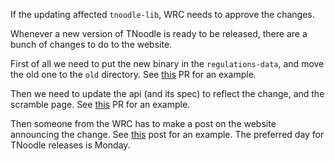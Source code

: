 If the updating affected `tnoodle-lib`, WRC needs to approve the changes.

Whenever a new version of TNoodle is ready to be released, there are a bunch of changes to do to the website.

First of all we need to put the new binary in the `regulations-data`, and move the old one to the `old` directory. See [this](https://github.com/thewca/worldcubeassociation.org/pull/938) PR for an example.

Then we need to update the api (and its spec) to reflect the change, and the scramble page. See [this](https://github.com/thewca/worldcubeassociation.org/pull/939/files) PR for an example.

Then someone from the WRC has to make a post on the website announcing the change. See [this](https://www.worldcubeassociation.org/posts/tnoodle-0-11-3) post for an example.
The preferred day for TNoodle releases is Monday.